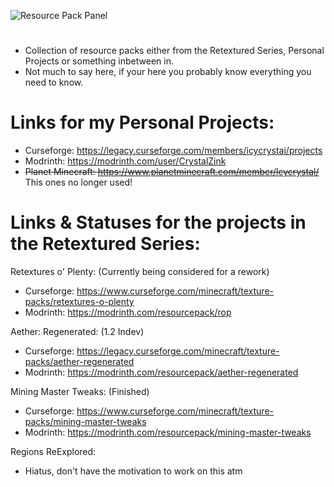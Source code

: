 ![Resource Pack Panel](https://i.imgur.com/gP66ZFj.png)
#
- Collection of resource packs either from the Retextured Series, Personal Projects or something inbetween in.
- Not much to say here, if your here you probably know everything you need to know.

# Links for my Personal Projects:
- Curseforge: https://legacy.curseforge.com/members/icycrystai/projects
- Modrinth: https://modrinth.com/user/CrystalZink
- ~~Planet Minecraft: https://www.planetminecraft.com/member/lcycrystal/~~ This ones no longer used!

# Links & Statuses for the projects in the Retextured Series:
Retextures o' Plenty: (Currently being considered for a rework)
- Curseforge: https://www.curseforge.com/minecraft/texture-packs/retextures-o-plenty
- Modrinth: https://modrinth.com/resourcepack/rop

Aether: Regenerated: (1.2 Indev)
- Curseforge: https://legacy.curseforge.com/minecraft/texture-packs/aether-regenerated
- Modrinth: https://modrinth.com/resourcepack/aether-regenerated

Mining Master Tweaks: (Finished)
- Curseforge: https://www.curseforge.com/minecraft/texture-packs/mining-master-tweaks
- Modrinth: https://modrinth.com/resourcepack/mining-master-tweaks

Regions ReExplored:
- Hiatus, don't have the motivation to work on this atm
